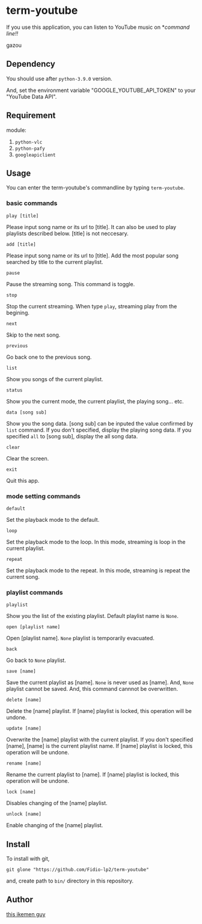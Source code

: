 # term-youtube

If you use this application, you can listen to YouTube music on **command line‼️*

gazou

## Dependency

You should use after `python-3.9.0` version.

And, set the environment variable "GOOGLE_YOUTUBE_API_TOKEN" to your "YouTube Data API". 

## Requirement
module:
1. `python-vlc`
2. `python-pafy`
3. `googleapiclient`

## Usage

You can enter the term-youtube's commandline by typing `term-youtube`.

### basic commands

`play [title]`

Please input song name or its url to [title]. It can also be used to play playlists described below. [title] is not neccesary.

`add [title]`

Please input song name or its url to [title]. Add the most popular song searched by title to the current playlist.

`pause`

Pause the streaming song. This command is toggle.

`stop`

Stop the current streaming. When type `play`, streaming play from the begining.

`next`

Skip to the next song.

`previous`

Go back one to the previous song.

`list`

Show you songs of the current playlist.

`status`

Show you the current mode, the current playlist, the playing song... etc.

`data [song sub]`

Show you the song data. [song sub] can be inputed the value confirmed by `list` command.
If you don't specified, display the playing song data. If you specified `all` to [song sub], display the all song data.

`clear`

Clear the screen.

`exit`

Quit this app.

### mode setting commands

`default`

Set the playback mode to the default.

`loop`

Set the playback mode to the loop. In this mode, streaming is loop in the current playlist.

`repeat`

Set the playback mode to the repeat. In this mode, streaming is repeat the current song.


### playlist commands

`playlist`

Show you the list of the existing playlist. Default playlist name is `None`.

`open [playlist name]`

Open [playlist name]. `None` playlist is temporarily evacuated.

`back`

Go back to `None` playlist.

`save [name]`

Save the current playlist as [name]. `None` is never used as [name]. And, `None` playlist cannot be saved. And, this command cannnot be overwritten.

`delete [name]`

Delete the [name] playlist. If [name] playlist is locked, this operation will be undone.

`update [name]`
 
 Overwrite the [name] playlist with the current playlist. If you don't specified [name], [name] is the current playlist name. If [name] playlist is locked, this operation will be undone.

 `rename [name]`

 Rename the current playlist to [name]. If [name] playlist is locked, this operation will be undone.

`lock [name]`

Disables changing of the [name] playlist.

`unlock [name]`

Enable changing of the [name] playlist.

## Install

To install with git,

```
git glone "https://github.com/Fidio-lp2/term-youtube"
```

and, create path to `bin/` directory in this repository.

## Author

[this ikemen guy]("https://github.com/Fidio-lp2")
